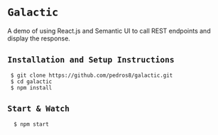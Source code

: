 # `Galactic`
   A demo of using React.js and Semantic UI to call REST endpoints and display the response.

## `Installation and Setup Instructions`
     $ git clone https://github.com/pedros8/galactic.git
     $ cd galactic
     $ npm install
    
## `Start & Watch`
      $ npm start
    
